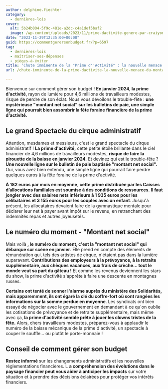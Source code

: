 ```yaml
---
author: delphine.fiechter
category:
  - dernières-lois
cover:
  alt: 5b24b004-5f9c-481e-a2dc-c4a1def5baf2
  image: /wp-content/uploads/2023/11/prime-dactivite-genere-par-craiyon-1.png
date: "2023-11-29T12:35:00+00:00"
guid: https://commentgerersonbudget.fr/?p=6597
tag:
  - dernières-lois
  - maîtriser-ses-dépenses
  - pièges-à-éviter
title: 'Chute imminente de la "Prime d''Activité" : la nouvelle menace du "montant net social" en 2024'
url: /chute-imminente-de-la-prime-dactivite-la-nouvelle-menace-du-montant-net-social-en-2024/

---
```

Bienvenue sur comment gérer son budget ! **En janvier 2024, la prime d'activité**, rayon de lumière pour 4,6 millions de travailleurs modestes, risque de perdre de son éclat. Nous vous dévoilons le trouble-fête : **une mystérieuse "montant net social" sur les bulletins de paie, une simple ligne qui pourrait bien assombrir la fête foraine financière de la prime d'activité.**

## **Le grand Spectacle du cirque administratif**

Attention, mesdames et messieurs, c'est le grand spectacle du cirque administratif ! **La prime d'activité,** cette petite étoile brillante dans le ciel financier de 4,6 millions de travailleurs modestes, **risque de faire la pirouette de la baisse en janvier 2024.** Et devinez qui est le trouble-fête ? **Une nouvelle ligne sur le bulletin de paie baptisée "montant net social".** Oui, vous avez bien entendu, une simple ligne qui pourrait faire perdre quelques euros à la fête foraine de la prime d'activité.

**À 182 euros par mois en moyenne, cette prime distribuée par les Caisses d’allocations familiales est soumise à des conditions de ressources**. **Il faut jongler avec des salaires nets inférieurs à 1 935 euros pour les célibataires et 3 155 euros pour les couples avec un enfant**. Jusqu'à présent, les allocataires devaient faire de la gymnastique mentale pour déclarer leur net à payer avant impôt sur le revenu, en retranchant des indemnités repas et autres joyeusetés.

## **Le numéro du moment - "Montant net social"**

Mais voilà **, le numéro du moment, c'est la "montant net social" qui débarque sur scène en janvier**. Elle prend en compte des éléments de rémunération qui, tels des artistes de cirque, n'étaient pas dans la lumière auparavant. **Contributions des employeurs à la prévoyance, à la retraite supplémentaire, aux chèques vacances, aux frais de crèche... tout le monde veut sa part du gâteau !** Et comme les revenus deviennent les stars du show, la prime d'activité s'apprête à faire une descente en montagnes russes.

**Certains ont tenté de sonner l'alarme auprès du ministère des Solidarités, mais apparemment, ils ont égaré la clé du coffre-fort où sont rangées les informations sur la somme perdue en moyenne**. Les syndicats ont bien essayé de négocier avec le gouvernement en demandant à ce qu'on oublie les cotisations de prévoyance et de retraite supplémentaire, mais même avec ça, **la prime d'activité semble prête à jouer les clowns tristes de la fête.** Alors, chers travailleurs modestes, préparez-vous à applaudir le numéro de la baisse mécanique de la prime d'activité, un spectacle à couper le souffle... ou plutôt le porte-monnaie !

## **Conseil de comment gérer son budget**

**Restez informé** sur les changements administratifs et les nouvelles réglementations financières. L **a compréhension des évolutions dans le paysage financier peut vous aider à anticiper les impacts** sur votre situation et à prendre des décisions éclairées pour protéger vos intérêts financiers.
